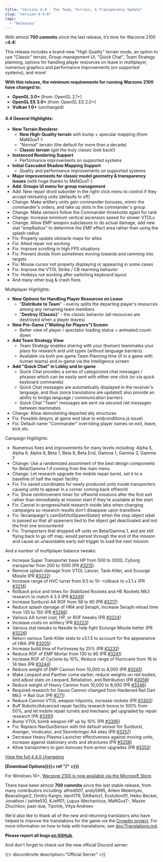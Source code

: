 ```yaml
---
title: "Version 4.4 - The Team, Terrain, & Transparency Update"
slug: "version-4-4-0"
tags:
  - "Releases"
---
```


With almost **700 commits** since the last release, it’s time for Warzone 2100 v**4.4**!

This release includes a brand-new "High Quality" terrain mode, an option to use "Classic" terrain, Group-management UI, "Quick Chat", Team Strategy planning, options for handling player resources on leave in multiplayer, numerous graphics and performance improvements (on supported systems), and more!

**With this release, the minimum requirements for running Warzone 2100 have changed to:**
- **OpenGL 3.0+** (from: OpenGL 2.1+)
- **OpenGL ES 3.0+** (from: OpenGL ES 2.0+)
- **Vulkan 1.0+** (unchanged)

#### 4.4 General Highlights:

- **New Terrain Renderer**
  - **New High-Quality terrain** with bump + specular mapping (from MaNGusT-)
  - "Normal" terrain (the default for more than a decade)
  - **Classic terrain** (get the truly classic look back!)
- **Instanced Rendering Support**
  - Performance improvements on supported systems
- **Initial Cascaded Shadow Mapping Support**
  - Quality and performance improvements on supported systems
- **Major improvements for classic model geometry & transparency issues** (with huge thanks to MaNGusT-)
- **Add: Groups UI menu for group management**
- Add: New repair droid suborder in the right-click menu to control if they accept retreating units (defaults to off)
- Change: Make artillery units gain commander bonuses, mimic the commander's orders, and take up slots in the commander's group
- Change: Make sensors follow the Commander thresholds again for rank
- Change: Increase minimum vertical ascension speed for slower VTOLs
- Change: Allow EMP weapon subclasses to do actual damage, add new stat "empRadius" to determine the EMP effect area rather than using the splash radius
- Fix: Properly update obstacle maps for allies
- Fix: Allied repair not working
- Fix: Improve scrolling in high FPS situations
- Fix: Prevent droids from sometimes moving towards and ramming into targets
- Fix: Mouse cursor not properly displaying or appearing in some cases
- Fix: Improve the VTOL Strike / CB rearming behavior
- Fix: Hotkeys not working after switching keyboard layout
- And many other bug & crash fixes

Multiplayer Highlights:

- **New Options for Handling Player Resources on Leave**
  - "**Distribute to Team**" - evenly splits the departing player's resources among any remaining team members
  - "**Destroy (Classic)**" - the classic behavior (all resources are destroyed when a player leaves)
- **New Pre-Game ("Waiting for Players") Screen**
  - Better view of player / spectator loading status + animated count-down
- **Add Team Strategy View**
  - Team Strategy enables sharing with your (human) teammates your plans for research and unit types (without language barriers)
  - Available via both pre-game Team Planning time (if in a game with human teams) and in-game via the Intelligence screen
- **Add "Quick Chat" in Lobby and In-game**
  - Quick Chat provides a series of categorized chat messages / phrases which can be easily sent with either one click (or via quick keyboard commands)
  - Quick Chat messages are automatically displayed in the receiver's language, and thus (once translations are updated) also provide an ability to bridge language / communication barriers
  - Quick Chat "Team" messages are sent via secured net messages between teammates
- Change: Allow demolishing departed ally structures
- Fix: Possible desync at game end (due to endconditions.js issue)
- Fix: Default name "Commander" overriding player names on exit, leave, kick etc.

Campaign Highlights:

- Numerous fixes and improvements for many levels including: Alpha 5, Alpha 6, Alpha 8, Beta 1, Beta 8, Beta End, Gamma 1, Gamma 3, Gamma 7
- Change: Use a randomized assortment of the best design components for Beta/Gamma 1 if coming from the main menu
- Change: Let research upgrade the mobile repair turret, set it to a baseline of half the repair facility
- Fix: Fix saved coordinates for newly produced units inside transporters causing units to appear in a corner coming back offworld
- Fix: Show reinforcement timer for offworld missions after the first exit rather than immediately at mission start if they're available at the start
- Fix: Cancel in-progress/held research inside labs when changing campaigns so research results don't disappear upon transitions
- Fix: libcampaign's camSetVtolSpawnState() when the stop object label is passed so that all spawners tied to the object get deactivated and not the first one encountered
- Fix: Transporters that dropped off units on Beta/Gamma 1, and are still flying back to go off map, would persist through the end of the mission and cause an unavoidable early exit trigger to load the next mission

And a number of multiplayer balance tweaks:

- Increase Super Transporter base HP from 500 to 3000, Cyborg transporter from 200 to 1000 (PR [#3215](https://github.com/Warzone2100/warzone2100/pull/3215))
- Remove splash damage from VTOL Lancer, Tank-Killer, and Scourge Missile (PR [#3222](https://github.com/Warzone2100/warzone2100/pull/3222))
- Increase range of HVC turret from 9.5 to 10--rollback to v3.1.x (PR [#3214](https://github.com/Warzone2100/warzone2100/pull/3214))
- Rollback price and times for Stabilized Rockets and HE Rockets Mk3 research to match 4.3.3 (PR [#3249](https://github.com/Warzone2100/warzone2100/pull/3249))
- Increase Sunburst AA ROF from 58 to 90 (PR [#3217](https://github.com/Warzone2100/warzone2100/pull/3217))
- Reduce splash damage of HRA and Seraph, increase Seraph reload time from 135 to 150 (PR [#3266](https://github.com/Warzone2100/warzone2100/pull/3266))
- Various AA turret cost, HP, or ROF tweaks (PR [#3224](https://github.com/Warzone2100/warzone2100/pull/3224))
- Increase costs on artillery (PR [#3223](https://github.com/Warzone2100/warzone2100/pull/3223))
- Various stat tweaks to Needle to help fight Scourge Missile better (PR [#3226](https://github.com/Warzone2100/warzone2100/pull/3226))
- Return various Tank-Killer stats to v3.1.5 to account for the appearance of HRA (PR [#3205](https://github.com/Warzone2100/warzone2100/pull/3205))
- Increase build time of Fortresses by 25% (PR [#3232](https://github.com/Warzone2100/warzone2100/pull/3232))
- Reduce ROF of EMP Mortar from 130 to 90 (PR [#3241](https://github.com/Warzone2100/warzone2100/pull/3241))
- Increase ROF of Cyclone by 10%, Reduce range of Hurricane from 16 to 14 tiles (PR [#3244](https://github.com/Warzone2100/warzone2100/pull/3244))
- Reduce weight of EMP Cannon from 10,000 to 8,000 (PR [#3245](https://github.com/Warzone2100/warzone2100/pull/3245))
- Make Leopard and Panther come earlier, reduce weights on red bodies, and adjust stats on Leopard, Retaliation, and Retribution (PR [#3056](https://github.com/Warzone2100/warzone2100/pull/3056))
- Reduce weight of Heavy Cannon from 10,000 to 8,000 (PR [#3246](https://github.com/Warzone2100/warzone2100/pull/3246))
- Required research for Gauss Cannon changed from Hardened Rail Dart Mk3 -> Rail Gun (PR [#271](https://github.com/Warzone2100/warzone2100/pull/271))
- Reduce Cannon VTOL weapon hitpoints, increase rockets (PR [#3303](https://github.com/Warzone2100/warzone2100/pull/3303))
- Buff Robotic/Advanced repair facility research bonus to 100% from 50%, and let mobile repair turrets and mechanic get upgraded by repair research (PR [#3391](https://github.com/Warzone2100/warzone2100/pull/3391))
- Bump VTOL bomb weapon HP up by 10% (PR [#3395](https://github.com/Warzone2100/warzone2100/pull/3395))
- Fix: Replace NavGunSensor with the default sensor for Sunburst, Avenger, Vindicator, and Stormbringer AA sites (PR [#3257](https://github.com/Warzone2100/warzone2100/pull/3257))
- Decrease Heavy Plasma Launcher effectiveness against moving units, increase against stationary units and structures (PR [#3258](https://github.com/Warzone2100/warzone2100/pull/3258))
- Allow transporters to gain bonuses from armor upgrades (PR [#3252](https://github.com/Warzone2100/warzone2100/pull/3252))

[View the full 4.4.0 changelog](https://github.com/Warzone2100/warzone2100/raw/4.4.0/ChangeLog)

**[Download Options]({{< ref "/" >}})**

For Windows 10+, [Warzone 2100 is now available via the Microsoft Store](https://www.microsoft.com/store/apps/9MW0Z4MPCS8C).

There have been almost **700 commits** since the last stable release, from many contributors including: alfred007, andy5995, Artem Melentyev, Beanslinger2, Dmitry Kargin, danil179, DARwins1, Evolution01, Heiko Becker, Jonathon / jwhite510, KJeff01, Lupus-Mechanicus, MaNGusT-, Maxim Zhuchkov, past-due, Tipchik, Vitya Andreev

We'd also like to thank all of the new and returning translators who have helped to improve the translations for the game via the [Crowdin project](https://crowdin.com/project/warzone2100). For more information on how to help with translations, see [doc/Translations.md](https://github.com/Warzone2100/warzone2100/blob/master/doc/Translations.md#how-do-i-help-translate).

**Please report all bugs [on GitHub](https://github.com/Warzone2100/warzone2100/issues).**

And don't forget to check out the new official Discord server:

{{< discordinvite description="Official Server" >}}
